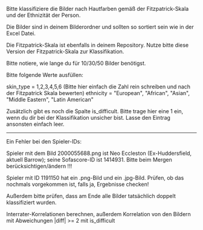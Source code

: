 Bitte klassifiziere die Bilder nach Hautfarben gemäß der Fitzpatrick-Skala und der Ethnizität der Person.

Die Bilder sind in deinem Bilderordner und sollten so sortiert sein wie in der Excel Datei.

Die Fitzpatrick-Skala ist ebenfalls in deinem Repository. Nutze bitte diese Version der Fitzpatrick-Skala zur Klassifikation.

Bitte notiere, wie lange du für 10/30/50 Bilder benötigst.

Bitte folgende Werte ausfüllen:

skin_type = 1,2,3,4,5,6 (Bitte hier einfach die Zahl rein schreiben und nach der Fitzpatrick Skala bewerten) ethnicity = "European", "African", "Asian", "Middle Eastern", "Latin American"

Zusätzlich gibt es noch die Spalte is_difficult. Bitte trage hier eine 1 ein, wenn du dir bei der Klassifikation unsicher bist. Lasse den Eintrag ansonsten einfach leer.




-----

Ein Fehler bei den Spieler-IDs: 

Spieler mit dem Bild 2000055688.png ist Neo Eccleston (Ex-Huddersfield, aktuell Barrow); seine Sofascore-ID ist 1414931. Bitte beim Mergen berücksichtigen/ändern !!!

Spieler mit ID 1191150 hat ein .png-Bild und ein .jpg-Bild. Prüfen, ob das nochmals vorgekommen ist, falls ja, Ergebnisse checken!

Außerdem bitte prüfen, dass am Ende alle Bilder tatsächlich doppelt klassifiziert wurden.

Interrater-Korrelationen berechnen, außerdem Korrelation von den Bildern mit Abweichungen |diff| >= 2 mit is_difficult

